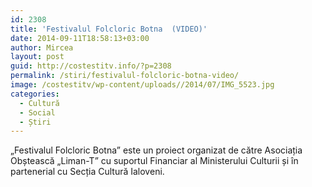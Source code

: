 ```yaml
---
id: 2308
title: 'Festivalul Folcloric Botna  (VIDEO)'
date: 2014-09-11T18:58:13+03:00
author: Mircea
layout: post
guid: http://costestitv.info/?p=2308
permalink: /stiri/festivalul-folcloric-botna-video/
image: /costestitv/wp-content/uploads//2014/07/IMG_5523.jpg
categories:
  - Cultură
  - Social
  - Știri
---
```

„Festivalul Folcloric Botna” este un proiect organizat de către Asociația Obștească „Liman-T” cu suportul Financiar al Ministerului Culturii și în partenerial cu Secția Cultură Ialoveni.<!--more-->